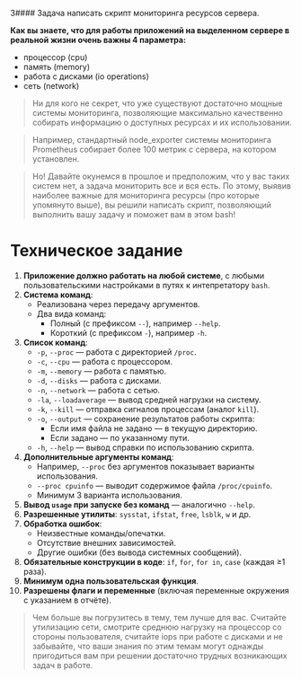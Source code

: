 З#### Задача написать скрипт мониторинга ресурсов сервера.

**Как вы знаете, что для работы приложений на выделенном сервере в реальной жизни очень важны 4 параметра:**

- процессор (cpu)
- память (memory)
- работа с дисками (io operations)
- сеть (network)

> Ни для кого не секрет, что уже существуют достаточно мощные системы мониторинга, позволяющие максимально качественно собирать информацию о доступных ресурсах и их использовании.

> Например, стандартный node_exporter системы мониторинга Prometheus собирает более 100 метрик с сервера, на котором установлен.

> Но! Давайте окунемся в прошлое и предположим, что у вас таких систем нет, а задача мониторить все и вся есть. По этому, выявив наиболее важные для мониторинга ресурсы (про которые упомянуто выше), вы решили написать скрипт, позволяющий выполнить вашу задачу и поможет вам в этом bash!

# Техническое задание

1. **Приложение должно работать на любой системе**, с любыми пользовательскими настройками в путях к интепретатору `bash`.
2. **Система команд**:
   - Реализована через передачу аргументов.
   - Два вида команд:
     - Полный (с префиксом `--`), например `--help`.
     - Короткий (с префиксом `-`), например `-h`.
3. **Список команд**:
   - `-p`, `--proc` — работа с директорией `/proc`.
   - `-c`, `--cpu` — работа с процессором.
   - `-m`, `--memory` — работа с памятью.
   - `-d`, `--disks` — работа с дисками.
   - `-n`, `--network` — работа с сетью.
   - `-la`, `--loadaverage` — вывод средней нагрузки на систему.
   - `-k`, `--kill` — отправка сигналов процессам (аналог `kill`).
   - `-o`, `--output` — сохранение результатов работы скрипта:
     - Если имя файла не задано — в текущую директорию.
     - Если задано — по указанному пути.
   - `-h`, `--help` — вывод справки по использованию скрипта.
4. **Дополнительные аргументы команд**:
   - Например, `--proc` без аргументов показывает варианты использования.
   - `--proc cpuinfo` — выводит содержимое файла `/proc/cpuinfo`.
   - Минимум 3 варианта использования.
5. **Вывод `usage` при запуске без команд** — аналогично `--help`.
6. **Разрешенные утилиты**: `sysstat`, `ifstat`, `free`, `lsblk`, `w` и др.
7. **Обработка ошибок**:
   - Неизвестные команды/опечатки.
   - Отсутствие внешних зависимостей.
   - Другие ошибки (без вывода системных сообщений).
8. **Обязательные конструкции в коде**: `if`, `for`, `for in`, `case` (каждая ≥1 раза).
9. **Минимум одна пользовательская функция**.
10. **Разрешены флаги и переменные** (включая переменные окружения с указанием в отчёте).
> Чем больше вы погрузитесь в тему, тем лучше для вас. Считайте утилизацию сети, смотрите среднюю нагрузку на процессор со стороны пользователя, считайте iops при работе с дисками и не забывайте, что ваши знания по этим темам могут однажды пригодиться вам при решении достаточно трудных возникающих задач в работе.
